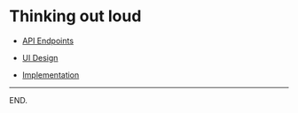 # Thinking out loud

- [API Endpoints](./api-endpoints.md)

- [UI Design](./ui-design.md)

- [Implementation](./implementation.md)

---

END.
